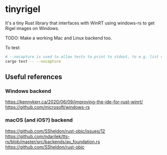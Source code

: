 # tinyrigel #

It's a tiny Rust library that interfaces with WinRT using windows-rs to get Rigel images on Windows.

TODO: Make a working Mac and Linux backend too.

To test:
```sh
# --nocapture is used to allow tests to print to stdout, to e.g. list devices.
cargo test -- --nocapture
```

## Useful references ##

### Windows backend ###

https://kennykerr.ca/2020/06/09/improving-the-ide-for-rust-winrt/
https://github.com/microsoft/windows-rs

### macOS (and iOS?) backend ###

https://github.com/SSheldon/rust-objc/issues/12
https://github.com/ndarilek/tts-rs/blob/master/src/backends/av_foundation.rs
https://github.com/SSheldon/rust-objc

